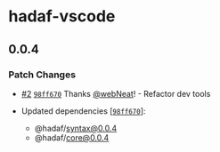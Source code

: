 # hadaf-vscode

## 0.0.4

### Patch Changes

- [#2](https://github.com/webNeat/hadaf/pull/2) [`98ff670`](https://github.com/webNeat/hadaf/commit/98ff6700366a3be1aa2d330c75ba32b51396eb3f) Thanks [@webNeat](https://github.com/webNeat)! - Refactor dev tools

- Updated dependencies [[`98ff670`](https://github.com/webNeat/hadaf/commit/98ff6700366a3be1aa2d330c75ba32b51396eb3f)]:
  - @hadaf/syntax@0.0.4
  - @hadaf/core@0.0.4
